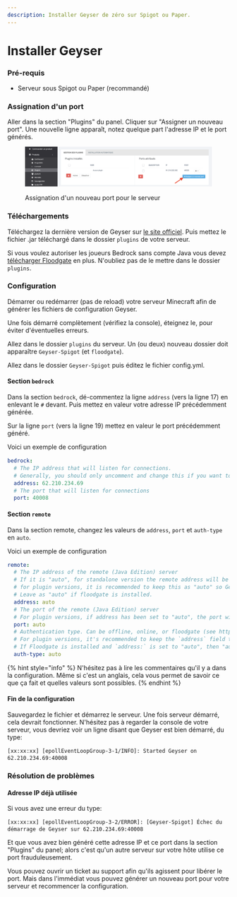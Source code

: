 ```yaml
---
description: Installer Geyser de zéro sur Spigot ou Paper.
---
```


# Installer Geyser

### Pré-requis

* Serveur sous Spigot ou Paper (recommandé)

### Assignation d'un port

Aller dans la section "Plugins" du panel. Cliquer sur "Assigner un nouveau port". Une nouvelle ligne apparaît, notez quelque part l'adresse IP et le port générés.

<figure><img src="../.gitbook/assets/Screenshot 2024-05-20 at 18.16.11.png" alt=""><figcaption><p>Assignation d'un nouveau port pour le serveur</p></figcaption></figure>

### Téléchargements

Téléchargez la dernière version de Geyser sur [le site officiel](https://geysermc.org/download). Puis mettez le fichier .jar téléchargé dans le dossier `plugins` de votre serveur.&#x20;

Si vous voulez autoriser les joueurs Bedrock sans compte Java vous devez [télécharger Floodgate](https://geysermc.org/download#floodgate) en plus. N'oubliez pas de le mettre dans le dossier `plugins`.

### Configuration

Démarrer ou redémarrer (pas de reload) votre serveur Minecraft afin de générer les fichiers de configuration Geyser.

Une fois démarré complètement (vérifiez la console), éteignez le, pour éviter d'éventuelles erreurs.

Allez dans le dossier `plugins` du serveur. Un (ou deux) nouveau dossier doit apparaître `Geyser-Spigot` (et `floodgate`).

Allez dans le dossier `Geyser-Spigot` puis éditez le fichier config.yml.

#### Section `bedrock`

Dans la section `bedrock`, dé-commentez la ligne `address` (vers la ligne 17) en enlevant le `#` devant. Puis mettez en valeur votre adresse IP précédemment générée.

Sur la ligne `port` (vers la ligne 19) mettez en valeur le port précédemment généré.

Voici un exemple de configuration

```yaml
bedrock:
  # The IP address that will listen for connections.
  # Generally, you should only uncomment and change this if you want to limit what IPs can connect to your server.
  address: 62.210.234.69
  # The port that will listen for connections
  port: 40008
```

#### Section `remote`

Dans la section remote, changez les valeurs de `address`, `port` et `auth-type` en `auto`.

Voici un exemple de configuration

```yaml
remote:
  # The IP address of the remote (Java Edition) server
  # If it is "auto", for standalone version the remote address will be set to 127.0.0.1,
  # for plugin versions, it is recommended to keep this as "auto" so Geyser will automatically configure address, port, and auth-type.
  # Leave as "auto" if floodgate is installed.
  address: auto
  # The port of the remote (Java Edition) server
  # For plugin versions, if address has been set to "auto", the port will also follow the server's listening port.
  port: auto
  # Authentication type. Can be offline, online, or floodgate (see https://github.com/GeyserMC/Geyser/wiki/Floodgate).
  # For plugin versions, it's recommended to keep the `address` field to "auto" so Floodgate support is automatically configured.
  # If Floodgate is installed and `address:` is set to "auto", then "auth-type: floodgate" will automatically be used.
  auth-type: auto
```

{% hint style="info" %}
N'hésitez pas à lire les commentaires qu'il y a dans la configuration. Même si c'est un anglais, cela vous permet de savoir ce que ça fait et quelles valeurs sont possibles.
{% endhint %}

#### Fin de la configuration

Sauvegardez le fichier et démarrez le serveur. Une fois serveur démarré, cela devrait fonctionner. N'hésitez pas à regarder la console de votre serveur, vous devriez voir un ligne disant que Geyser est bien démarré, du type:

```log
[xx:xx:xx] [epollEventLoopGroup-3-1/INFO]: Started Geyser on 62.210.234.69:40008
```

### Résolution de problèmes

#### Adresse IP déjà utilisée

Si vous avez une erreur du type:

```
[xx:xx:xx] [epollEventLoopGroup-3-2/ERROR]: [Geyser-Spigot] Échec du démarrage de Geyser sur 62.210.234.69:40008
```

Et que vous avez bien généré cette adresse IP et ce port dans la section "Plugins" du panel; alors c'est qu'un autre serveur sur votre hôte utilise ce port frauduleusement.

Vous pouvez ouvrir un ticket au support afin qu'ils agissent pour libérer le port. Mais dans l'immédiat vous pouvez générer un nouveau port pour votre serveur et recommencer la configuration.
